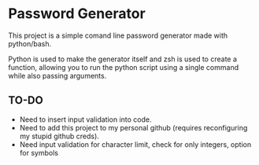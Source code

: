 # Password Generator

This project is a simple comand line password generator made with python/bash.

Python is used to make the generator itself and zsh is used to create a function, allowing you to run the python script using a single command while also passing arguments.

## TO-DO

* Need to insert input validation into code.
* Need to add this project to my personal github (requires reconfiguring my stupid github creds).
* Need input validation for character limit, check for only integers, option for symbols
